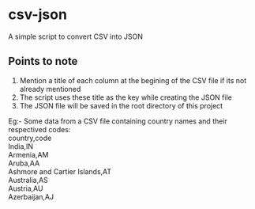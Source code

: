 # csv-json
A simple script to convert CSV into JSON

## Points to note
1. Mention a title of each column at the begining of the CSV file if its not already mentioned
2. The script uses these title as the key while creating the JSON file
3. The JSON file will be saved in the root directory of this project

  Eg:- Some data from a CSV file containing country names and their respectived codes: <br />
           country,code <br />
           India,IN <br />
           Armenia,AM <br />
           Aruba,AA <br />
           Ashmore and Cartier Islands,AT <br />
           Australia,AS <br />
           Austria,AU <br />
           Azerbaijan,AJ <br />
